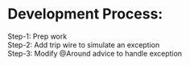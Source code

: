 # Development Process:
Step-1: Prep work <br>
Step-2: Add trip wire to simulate an exception<br>
Step-3: Modify @Around advice to handle exception

